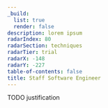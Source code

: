```yaml
---
_build:
  list: true
  render: false
description: lorem ipsum
radarIndex: 80
radarSection: techniques
radarTier: trial
radarX: -148
radarY: -227
table-of-contents: false
title: Staff Software Engineer
---
```


TODO justification

